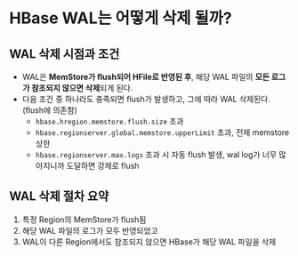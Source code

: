 # HBase WAL는 어떻게 삭제 될까?

## WAL 삭제 시점과 조건

- WAL은 **MemStore가 flush되어 HFile로 반영된 후**, 해당 WAL 파일의 **모든 로그가 참조되지 않으면 삭제**되게 된다.
- 다음 조건 중 하나라도 충족되면 flush가 발생하고, 그에 따라 WAL 삭제된다. (flush에 의존함)
  - `hbase.hregion.memstore.flush.size` 초과
  - `hbase.regionserver.global.memstore.upperLimit` 초과, 전체 memstore 상한
  - `hbase.regionserver.max.logs` 초과 시 자동 flush 발생, wal log가 너무 많아지니까 도달하면 강제로 flush
  
## WAL 삭제 절차 요약

1. 특정 Region의 MemStore가 flush됨  
2. 해당 WAL 파일의 로그가 모두 반영되었고  
3. WAL이 다른 Region에서도 참조되지 않으면 HBase가 해당 WAL 파일을 삭제
